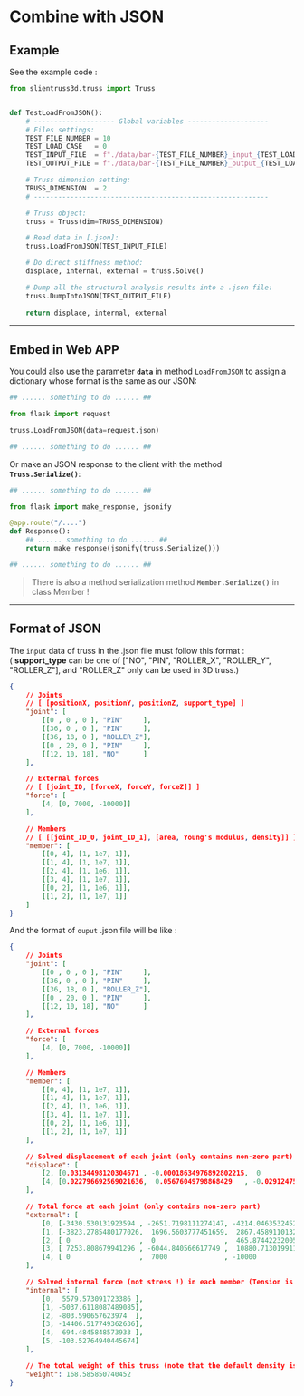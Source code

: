 # Combine with JSON

## Example

See the example code :

```python
from slientruss3d.truss import Truss


def TestLoadFromJSON():
    # -------------------- Global variables --------------------
    # Files settings:
    TEST_FILE_NUMBER = 10
    TEST_LOAD_CASE   = 0
    TEST_INPUT_FILE  = f"./data/bar-{TEST_FILE_NUMBER}_input_{TEST_LOAD_CASE}.json"
    TEST_OUTPUT_FILE = f"./data/bar-{TEST_FILE_NUMBER}_output_{TEST_LOAD_CASE}.json"

    # Truss dimension setting:
    TRUSS_DIMENSION  = 2
    # ----------------------------------------------------------

    # Truss object:
    truss = Truss(dim=TRUSS_DIMENSION)

    # Read data in [.json]:
    truss.LoadFromJSON(TEST_INPUT_FILE)

    # Do direct stiffness method:
    displace, internal, external = truss.Solve()

    # Dump all the structural analysis results into a .json file:
    truss.DumpIntoJSON(TEST_OUTPUT_FILE)
    
    return displace, internal, external

```

---

## Embed in Web APP

You could also use the parameter **`data`** in method `LoadFromJSON` to assign a dictionary whose format is the same as our JSON:

```python
## ...... something to do ...... ##

from flask import request

truss.LoadFromJSON(data=request.json)

## ...... something to do ...... ##
```

Or make an JSON response to the client with the method **`Truss.Serialize()`**:

```python
## ...... something to do ...... ##

from flask import make_response, jsonify

@app.route("/....")
def Response():
    ## ...... something to do ...... ##
    return make_response(jsonify(truss.Serialize()))

## ...... something to do ...... ##
```

> There is also a method serialization method **`Member.Serialize()`** in class Member !

---

## Format of JSON

The `input` data of truss in the .json file must follow this format :  
( **support_type** can be one of ["NO", "PIN", "ROLLER_X", "ROLLER_Y", "ROLLER_Z"], and "ROLLER_Z" only can be used in 3D truss.)

```json
{
    // Joints 
    // [ [positionX, positionY, positionZ, support_type] ]
    "joint": [
        [[0 , 0 , 0 ], "PIN"     ],  
        [[36, 0 , 0 ], "PIN"     ],
        [[36, 18, 0 ], "ROLLER_Z"],
        [[0 , 20, 0 ], "PIN"     ],
        [[12, 10, 18], "NO"      ]
    ],

    // External forces
    // [ [joint_ID, [forceX, forceY, forceZ]] ]
    "force": [
        [4, [0, 7000, -10000]]
    ],

    // Members
    // [ [[joint_ID_0, joint_ID_1], [area, Young's modulus, density]] ]
    "member": [
        [[0, 4], [1, 1e7, 1]],
        [[1, 4], [1, 1e7, 1]],
        [[2, 4], [1, 1e6, 1]],
        [[3, 4], [1, 1e7, 1]],
        [[0, 2], [1, 1e6, 1]],
        [[1, 2], [1, 1e7, 1]]
    ]
}
```

And the format of `ouput` .json file will be like :

```json
{
    // Joints
    "joint": [
        [[0 , 0 , 0 ], "PIN"     ],  
        [[36, 0 , 0 ], "PIN"     ],
        [[36, 18, 0 ], "ROLLER_Z"],
        [[0 , 20, 0 ], "PIN"     ],
        [[12, 10, 18], "NO"      ]
    ],

    // External forces
    "force": [
        [4, [0, 7000, -10000]]
    ],

    // Members
    "member": [
        [[0, 4], [1, 1e7, 1]],
        [[1, 4], [1, 1e7, 1]],
        [[2, 4], [1, 1e6, 1]],
        [[3, 4], [1, 1e7, 1]],
        [[0, 2], [1, 1e6, 1]],
        [[1, 2], [1, 1e7, 1]]
    ],

    // Solved displacement of each joint (only contains non-zero part)
    "displace": [ 
        [2, [0.03134498120304671 , -0.00018634976892802215,  0                   ]], 
        [4, [0.022796692569021636,  0.05676049798868429   , -0.029124752172511904]]
    ], 

    // Total force at each joint (only contains non-zero part)
    "external": [
        [0, [-3430.530131923594 , -2651.7198111274147, -4214.046353245278 ]],
        [1, [-3823.2785480177026,  1696.5603777451659,  2867.4589110132774]],
        [2, [ 0                 ,  0                 ,  465.8744223200557 ]],
        [3, [ 7253.808679941296 , -6044.840566617749 ,  10880.713019911946]],
        [4, [ 0                 ,  7000              , -10000             ]]
    ],

    // Solved internal force (not stress !) in each member (Tension is positive, Compression is negative, only contains non-zero part)
    "internal": [
        [0,  5579.573091723386 ], 
        [1, -5037.6118087489085], 
        [2, -803.590657623974  ], 
        [3, -14406.517749362636], 
        [4,  694.4845848573933 ], 
        [5, -103.52764940445674]
    ], 

    // The total weight of this truss (note that the default density is 1.0)
    "weight": 168.585850740452
}
```
